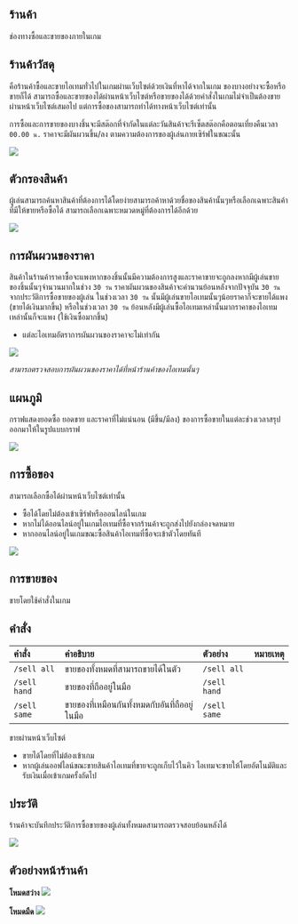## ร้านค้า 
ช่องทางซื้อและขายของภายในเกม

## ร้านค้าวัสดุ
คือร้านค้าซื้อและขายไอเทมทั่วไปในเกมผ่านเว็บไซต์ด้วยเงินที่หาได้จากในเกม ของบางอย่างจะซื้อหรือขายก็ได้
สามารถซื้อและขายของได้ผ่านหน้าเว็บไซต์หรือขายของได้ด้วยคำสั่งในเกมไม่จำเป็นต้องขายผ่านหน้าเว็บไซต์เสมอไป แต่การซื้อของสามารถทำได้ทางหน้าเว็บไซต์เท่านั้น

การซื้อและการขายของบางชิ้นจะมีสต๊อกที่จำกัดในแต่ละวันสินค้าจะรีเซ็ตสต๊อกคือตอนเที่ยงคืนเวลา `00.00 น.` ราคาจะมีผันผวนขึ้น/ลง ตามความต้องการของผู้เล่นภายเซิร์ฟในขณะนั้น 

![](https://i.imgur.com/BnWNz8i.png)

## ตัวกรองสินค้า
ผู้เล่นสามารถค้นหาสินค้าที่ต้องการได้โดยง่ายสามารถค้าหาด้วยชื่อของสินค้านั้นๆหรือเลือกเฉพาะสินค้าที่มีให้ขายหรือซื้อได้ สามารถเลือกเฉพาะหมวดหมู่ที่ต้องการได้อีกด้วย

![](https://i.imgur.com/u7EIW4f.png)

## การผันผวนของราคา
สินค้าในร้านค้าราคาซื้อจะแพงหากของชิ้นนั้นมีความต้องการสูงและราคาขายจะถูกลงหากมีผู้เล่นขายของชิ้นนั้นๆจำนวนมากในช่วง `30 วัน`
ราคาผันผวนของสินค้าจะคำนวนย้อนหลังจากปัจจุบัน `30 วัน` จากประวัติการซื้อขายของผู้เล่น ในช่วงเวลา `30 วัน` นั้นมีผู้เล่นขายไอเทมนั้นๆน้อยราคาก็จะขายได้แพง (ขายได้เงินมากขึ้น)
หรือในช่วงเวลา `30 วัน` ย้อนหลังมีผู้เล่นซื้อไอเทมเหล่านั้นมากราคาของไอเทมเหล่านั้นก็จะแพง (ใช้เงินซื้อมากขึ้น)
  - แต่ละไอเทมอัตราการผันผวนของราคาจะไม่เท่ากัน

![](https://i.imgur.com/R5f7lcC.png)

*สามารถตรวจสอบการผันผวนของราคาได้ที่หน้าร้านค้าของไอเทมนั้นๆ*

## แผนภูมิ
กราฟแสดงยอดซื้อ ยอดขาย และราคาที่ไม่แน่นอน (มีขึ้น/มีลง) ของการซื้อขายในแต่ละช่วงเวลาสรุปออกมาให้ในรูปแบบกราฟ

![](https://i.imgur.com/nBtmLGa.png)

## การซื้อของ
สามารถเลือกซื้อได้ผ่านหน้าเว็บไซต์เท่านั้น
  - ซื้อได้โดยไม่ต้องเข้าเซิร์ฟหรือออนไลน์ในเกม
  - หากไม่ได้ออนไลน์อยู่ในเกมไอเทมที่ซื้อจากร้านค้าจะถูกส่งไปยังกล่องจดหมาย
  - หากออนไลน์อยู่ในเกมขณะซื้อสินค้าไอเทมที่ซื้อจะเข้าตัวโดยทันที

![](https://i.imgur.com/h7RiRGK.png)

## การขายของ

ขายโดยใช้คำสั่งในเกม

## คำสั่ง 
| คำสั่ง | คำอธิบาย | ตัวอย่าง | หมายเหตุ |
| :-- | :-- | :-- | :-- |
| `/sell all` | ขายของทั้งหมดที่สามารถขายได้ในตัว | `/sell all` |  |
| `/sell hand` | ขายของที่ถืออยู่ในมือ | `/sell hand` |  |
| `/sell same` | ขายของที่เหมือนกันทั้งหมดกับอันที่ถืออยู่ในมือ | `/sell same` |  |

ขายผ่านหน้าเว็บไซต์
   - ขายได้โดยที่ไม่ต้องเข้าเกม
   - หากผู้เล่นออฟไลน์ขณะขายสินค้าไอเทมที่ขายจะถูกเก็บไว้ในคิว ไอเทมจะขายให้โดยอัตโนมัติและรับเงินเมื่อเข้าเกมครั้งถัดไป

## ประวัติ
ร้านค้าจะบันทึกประวัติการซื้อขายของผู้เล่นทั้งหมดสามารถตรวจสอบย้อนหลังได้

![](https://i.imgur.com/0tMosI6.png)

## ตัวอย่างหน้าร้านค้า
**โหมดสว่าง**
![](https://i.imgur.com/TMSDjC0.jpg)

**โหมดมืด**
![](https://i.imgur.com/2efOKsf.jpg)

